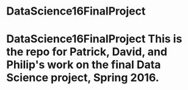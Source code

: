 # DataScience16FinalProject
# DataScience16FinalProject This is the repo for Patrick, David, and Philip's work on the final Data Science project, Spring 2016.
